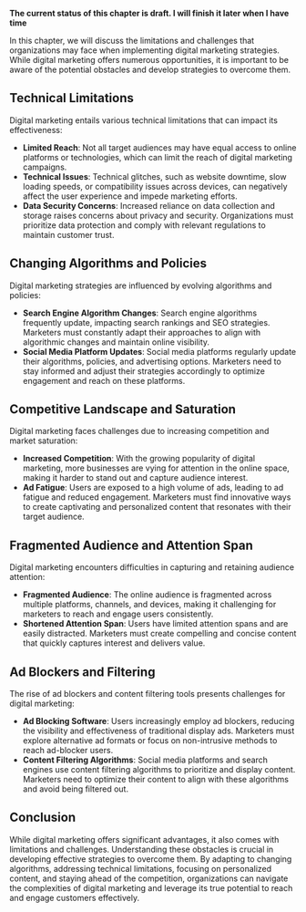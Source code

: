**The current status of this chapter is draft. I will finish it later when I have time**

In this chapter, we will discuss the limitations and challenges that organizations may face when implementing digital marketing strategies. While digital marketing offers numerous opportunities, it is important to be aware of the potential obstacles and develop strategies to overcome them.

Technical Limitations
---------------------

Digital marketing entails various technical limitations that can impact its effectiveness:

* **Limited Reach**: Not all target audiences may have equal access to online platforms or technologies, which can limit the reach of digital marketing campaigns.
* **Technical Issues**: Technical glitches, such as website downtime, slow loading speeds, or compatibility issues across devices, can negatively affect the user experience and impede marketing efforts.
* **Data Security Concerns**: Increased reliance on data collection and storage raises concerns about privacy and security. Organizations must prioritize data protection and comply with relevant regulations to maintain customer trust.

Changing Algorithms and Policies
--------------------------------

Digital marketing strategies are influenced by evolving algorithms and policies:

* **Search Engine Algorithm Changes**: Search engine algorithms frequently update, impacting search rankings and SEO strategies. Marketers must constantly adapt their approaches to align with algorithmic changes and maintain online visibility.
* **Social Media Platform Updates**: Social media platforms regularly update their algorithms, policies, and advertising options. Marketers need to stay informed and adjust their strategies accordingly to optimize engagement and reach on these platforms.

Competitive Landscape and Saturation
------------------------------------

Digital marketing faces challenges due to increasing competition and market saturation:

* **Increased Competition**: With the growing popularity of digital marketing, more businesses are vying for attention in the online space, making it harder to stand out and capture audience interest.
* **Ad Fatigue**: Users are exposed to a high volume of ads, leading to ad fatigue and reduced engagement. Marketers must find innovative ways to create captivating and personalized content that resonates with their target audience.

Fragmented Audience and Attention Span
--------------------------------------

Digital marketing encounters difficulties in capturing and retaining audience attention:

* **Fragmented Audience**: The online audience is fragmented across multiple platforms, channels, and devices, making it challenging for marketers to reach and engage users consistently.
* **Shortened Attention Span**: Users have limited attention spans and are easily distracted. Marketers must create compelling and concise content that quickly captures interest and delivers value.

Ad Blockers and Filtering
-------------------------

The rise of ad blockers and content filtering tools presents challenges for digital marketing:

* **Ad Blocking Software**: Users increasingly employ ad blockers, reducing the visibility and effectiveness of traditional display ads. Marketers must explore alternative ad formats or focus on non-intrusive methods to reach ad-blocker users.
* **Content Filtering Algorithms**: Social media platforms and search engines use content filtering algorithms to prioritize and display content. Marketers need to optimize their content to align with these algorithms and avoid being filtered out.

Conclusion
----------

While digital marketing offers significant advantages, it also comes with limitations and challenges. Understanding these obstacles is crucial in developing effective strategies to overcome them. By adapting to changing algorithms, addressing technical limitations, focusing on personalized content, and staying ahead of the competition, organizations can navigate the complexities of digital marketing and leverage its true potential to reach and engage customers effectively.
